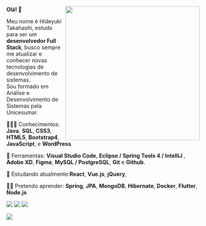 <!DOCTYPE html>
<html lang="pt-br">
  <head>
    <meta charset="UTF-8" />
    <meta http-equiv="X-UA-Compatible" content="IE=edge" />
    <meta name="viewport" content="width=device-width, initial-scale=1.0" />

  </head>
  <body>
    <article
      class="markdown-body entry-content container-lg f5"
      itemprop="text"
    >
      <p>
        <a
          target="_blank"
          rel="noopener noreferrer"
          href="imagem/programador.png"
          ><img
            src="imagem/programador.png"
            align="right"
            width="350px"
            style="max-width: 100%"
        /></a>
      </p>
      <p align="left">
        <strong
          >Olá!
          <g-emoji
            class="g-emoji"
            alias="wave"
            fallback-src="https://github.githubassets.com/images/icons/emoji/unicode/1f44b.png"
            >👋</g-emoji
          ></strong
        >
      </p>
      <p align="left">
        Meu nome é Hideyuki Takahashi, estudo para ser um
        <strong>desenvolvedor Full Stack</strong>, busco sempre me atualizar e
        conhecer novas tecnologias de desenvolvimento de sistemas.<br />
        Sou formado em Análise e Desenvolvimento de Sistemas pela Unicesumar.
      </p>
      <p align="left">
        <g-emoji
          class="g-emoji"
          alias="rocket"
          fallback-src="https://github.githubassets.com/images/icons/emoji/unicode/1f680.png"
          >👨🏽‍💻</g-emoji
        >
        Conhecimentos: <strong>Java</strong>, <strong>SQL</strong>,
        <strong>CSS3</strong>, <strong>HTML5</strong>,
        <strong>Bootstrap4</strong>, <strong>JavaScript</strong>, e
        <strong>WordPress</strong>.
      </p>
      <p align="left">
        <g-emoji
          class="g-emoji"
          alias="hammer_and_wrench"
          fallback-src="https://github.githubassets.com/images/icons/emoji/unicode/1f6e0.png"
          >🧰</g-emoji
        >
        Ferramentas: <strong>Visual Studio Code</strong>,
        <strong>Eclipse / Spring Tools 4 / IntelliJ </strong>,
        <strong>Adobe XD</strong>, <strong>Figma</strong>,
        <strong>MySQL / PostgreSQL</strong>, <strong>Git</strong> e
        <strong>Github</strong>.
      </p>
      <p align="left">
        <g-emoji
          class="g-emoji"
          alias="seedling"
          fallback-src="https://github.githubassets.com/images/icons/emoji/unicode/1f331.png"
          >🌱</g-emoji
        >
        Estudando atualmente:<strong>React</strong>,
        <strong>Vue.js</strong>, <strong>jQuery</strong>,
      </p>
      <p align="left">
        <g-emoji
          class="g-emoji"
          alias="star_struck"
          fallback-src="https://github.githubassets.com/images/icons/emoji/unicode/1f929.png"
          >👨‍🎓</g-emoji
        >
        Pretendo aprender: <strong>Spring</strong>, <strong>JPA</strong>,
        <strong>MongoDB</strong>, <strong>Hibernate</strong>,
        <strong>Docker</strong>, <strong>Flutter</strong>,
        <strong>Node.js</strong>
      </p>
      <p align="left">
        <a href="mailto:dev.hideyukitakahashi@gmail.com"
          ><img
            src="https://camo.githubusercontent.com/571384769c09e0c66b45e39b5be70f68f552db3e2b2311bc2064f0d4a9f5983b/68747470733a2f2f696d672e736869656c64732e696f2f62616467652f476d61696c2d4431343833363f7374796c653d666f722d7468652d6261646765266c6f676f3d676d61696c266c6f676f436f6c6f723d7768697465"
            data-canonical-src="https://img.shields.io/badge/Gmail-D14836?style=for-the-badge&amp;logo=gmail&amp;logoColor=white"
            style="max-width: 100%"
        /></a>
        <a
          href="https://www.linkedin.com/in/dev-hideyukitakahashi/"
          rel="nofollow"
          target="_blank"
          ><img
            src="https://camo.githubusercontent.com/a80d00f23720d0bc9f55481cfcd77ab79e141606829cf16ec43f8cacc7741e46/68747470733a2f2f696d672e736869656c64732e696f2f62616467652f4c696e6b6564496e2d3030373742353f7374796c653d666f722d7468652d6261646765266c6f676f3d6c696e6b6564696e266c6f676f436f6c6f723d7768697465"
            data-canonical-src="https://img.shields.io/badge/LinkedIn-0077B5?style=for-the-badge&amp;logo=linkedin&amp;logoColor=white"
            style="max-width: 100%"
        /></a>
        <a
          href="https://api.whatsapp.com/send?phone=5511942051849"
          rel="nofollow"
          target="_blank"
          ><img
            src="https://camo.githubusercontent.com/d9d4db0a25f6d41d6ef282c6adc2f9bd5b31201ef00ba580f5a945da4063a937/68747470733a2f2f696d672e736869656c64732e696f2f62616467652f57686174734170702d3235443336363f7374796c653d666f722d7468652d6261646765266c6f676f3d7768617473617070266c6f676f436f6c6f723d7768697465"
            data-canonical-src="https://img.shields.io/badge/WhatsApp-25D366?style=for-the-badge&amp;logo=whatsapp&amp;logoColor=white"
            style="max-width: 100%"
        /></a>
      </p>
      <p align="center">
        <img
          align="left"
          src="https://github-readme-stats.anuraghazra1.vercel.app/api/top-langs/?username=Dev-HideyukiTakahashi&layout=compact&theme=dracula"/>
      </p>
      

  </body>
</html>
